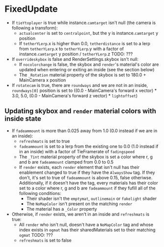 # FixedUpdate

- If `tieYtoplayer` is true while instance.`camtarget` isn't null (the camera is following a transform):
    - `actualcenter` is set to `centralpoint`, but the y is instance.`camtarget` y position
    - If `tetherYLerp`.x is higher than 0.0, `tetherdistance` is set to a lerp from `tetherYLerp`.x to `tetherYLerp`.y with a factor of instance.`camtarget` y position / `tetherYLerp`.z TODO: ???
- If `overrideskybox` is false and RenderSettings.skybox isn't null:
    - If `nocolorchange` is false, the skybox and `render`'s material's color are updated when entering or exiting an inside (see the section below)
    - The `_Rotation` material property of the skybox is set to 180.0 + MainCamera x position
- If `rotatecam` is true, there are `roundways` and we are not in an inside, `roundways[0]` position is set to ((0.0 - MainCamera's forward x vector) * 3.0, 5.0, (0.0 - MainCamera's forward z vector) * `lightoffset`)

## Updating skybox and `render` material colors with inside state

- If `fadeammount` is more than 0.025 away from 1.0 (0.0 instead if we are in an inside):
    - `refreshmats` is set to true
    - `fadeammount` is set to a lerp from the existing one to 0.0 (1.0 instead if in an inside) with a factor of TieFramerate of `fadingspeed`
    - The `_Tint` material property of the skybox is set a color where r, g and b are `fadeammount` clamped from 0.0 to 0.5
    - If `render` exists, each `render` element that isn't null has their enablement changed to true if they have the `AlwaysShow` tag. If they don't, it's set to true of `fadeammount` is above 0.15, false otheriwse. Additionally, if it doesn't have the tag, every materials has their color set to a color where r, g and b are `fadeammount` if they fufill all of the following conditions:
        - Their shader isn't the `emptymat`, `outlinemain` or `fakelight` shader
        - The `NoMapColor` isn't present on the matching `render`
        - The material has a `_Color` property
- Otherwise, if `render` exists, we aren't in an inside and `refreshmats` is true:
    - All `render` who isn't null, doesn't have a `NoMapColor` tag and whose index exists in `ogmat` has their sharedMaterials set to their matching `ogmat` TODO: ???
    - `refreshmats` is set to false

